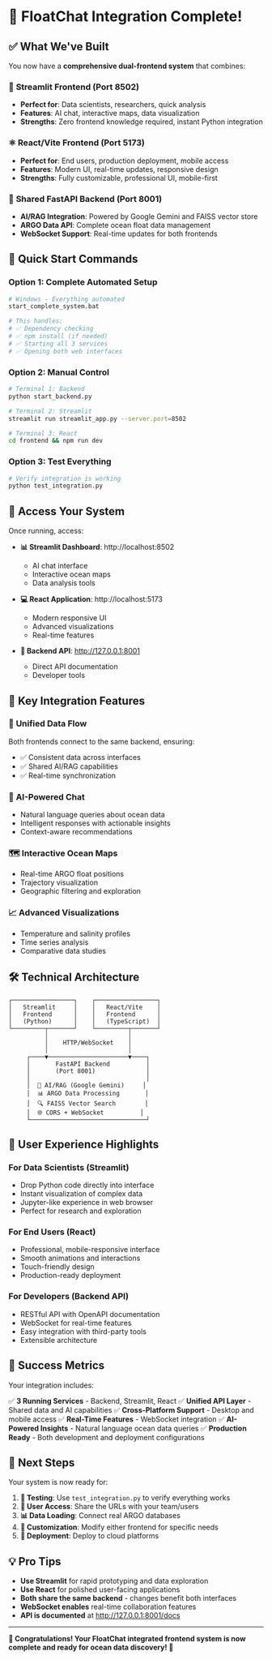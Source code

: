 # 🌊 FloatChat Integration Complete!

## ✅ What We've Built

You now have a **comprehensive dual-frontend system** that combines:

### 🎨 **Streamlit Frontend** (Port 8502)
- **Perfect for**: Data scientists, researchers, quick analysis
- **Features**: AI chat, interactive maps, data visualization
- **Strengths**: Zero frontend knowledge required, instant Python integration

### ⚛️ **React/Vite Frontend** (Port 5173)
- **Perfect for**: End users, production deployment, mobile access
- **Features**: Modern UI, real-time updates, responsive design
- **Strengths**: Fully customizable, professional UI, mobile-first

### 🔗 **Shared FastAPI Backend** (Port 8001)
- **AI/RAG Integration**: Powered by Google Gemini and FAISS vector store
- **ARGO Data API**: Complete ocean float data management
- **WebSocket Support**: Real-time updates for both frontends

## 🚀 Quick Start Commands

### Option 1: Complete Automated Setup
```bash
# Windows - Everything automated
start_complete_system.bat

# This handles:
# ✅ Dependency checking
# ✅ npm install (if needed)
# ✅ Starting all 3 services
# ✅ Opening both web interfaces
```

### Option 2: Manual Control
```bash
# Terminal 1: Backend
python start_backend.py

# Terminal 2: Streamlit
streamlit run streamlit_app.py --server.port=8502

# Terminal 3: React
cd frontend && npm run dev
```

### Option 3: Test Everything
```bash
# Verify integration is working
python test_integration.py
```

## 🎯 Access Your System

Once running, access:

- **📊 Streamlit Dashboard**: http://localhost:8502
  - AI chat interface
  - Interactive ocean maps
  - Data analysis tools

- **💻 React Application**: http://localhost:5173
  - Modern responsive UI
  - Advanced visualizations
  - Real-time features

- **🔧 Backend API**: http://127.0.0.1:8001
  - Direct API documentation
  - Developer tools

## 🌟 Key Integration Features

### 🔄 **Unified Data Flow**
Both frontends connect to the same backend, ensuring:
- ✅ Consistent data across interfaces
- ✅ Shared AI/RAG capabilities
- ✅ Real-time synchronization

### 🤖 **AI-Powered Chat**
- Natural language queries about ocean data
- Intelligent responses with actionable insights
- Context-aware recommendations

### 🗺️ **Interactive Ocean Maps**
- Real-time ARGO float positions
- Trajectory visualization
- Geographic filtering and exploration

### 📈 **Advanced Visualizations**
- Temperature and salinity profiles
- Time series analysis
- Comparative data studies

## 🛠️ Technical Architecture

```
┌─────────────────┐    ┌─────────────────┐
│   Streamlit     │    │   React/Vite    │
│   Frontend      │    │   Frontend      │
│   (Python)      │    │   (TypeScript)  │
└─────────┬───────┘    └─────────┬───────┘
          │                      │
          │    HTTP/WebSocket    │
          │                      │
     ┌────▼──────────────────────▼────┐
     │       FastAPI Backend          │
     │       (Port 8001)              │
     │                                │
     │  🤖 AI/RAG (Google Gemini)     │
     │  📊 ARGO Data Processing       │
     │  🔍 FAISS Vector Search        │
     │  🌐 CORS + WebSocket          │
     └────────────────────────────────┘
```

## 📱 User Experience Highlights

### For Data Scientists (Streamlit)
- Drop Python code directly into interface
- Instant visualization of complex data
- Jupyter-like experience in web browser
- Perfect for research and exploration

### For End Users (React)
- Professional, mobile-responsive interface
- Smooth animations and interactions
- Touch-friendly design
- Production-ready deployment

### For Developers (Backend API)
- RESTful API with OpenAPI documentation
- WebSocket for real-time features
- Easy integration with third-party tools
- Extensible architecture

## 🎉 Success Metrics

Your integration includes:

✅ **3 Running Services** - Backend, Streamlit, React
✅ **Unified API Layer** - Shared data and AI capabilities
✅ **Cross-Platform Support** - Desktop and mobile access
✅ **Real-Time Features** - WebSocket integration
✅ **AI-Powered Insights** - Natural language ocean data queries
✅ **Production Ready** - Both development and deployment configurations

## 🔮 Next Steps

Your system is now ready for:

1. **🧪 Testing**: Use `test_integration.py` to verify everything works
2. **👥 User Access**: Share the URLs with your team/users
3. **📊 Data Loading**: Connect real ARGO databases
4. **🎨 Customization**: Modify either frontend for specific needs
5. **🚀 Deployment**: Deploy to cloud platforms

## 💡 Pro Tips

- **Use Streamlit** for rapid prototyping and data exploration
- **Use React** for polished user-facing applications
- **Both share the same backend** - changes benefit both interfaces
- **WebSocket enables** real-time collaboration features
- **API is documented** at http://127.0.0.1:8001/docs

---

**🌊 Congratulations! Your FloatChat integrated frontend system is now complete and ready for ocean data discovery! 🚀**
